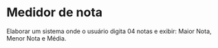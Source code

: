 # Medidor de nota
Elaborar um sistema onde o usuário digita 04 notas e exibir: Maior Nota, Menor Nota e Média.
